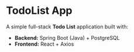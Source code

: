# TodoList App

A simple full-stack **Todo List** application built with:

- **Backend:** Spring Boot (Java) + PostgreSQL  
- **Frontend:** React + Axios  


